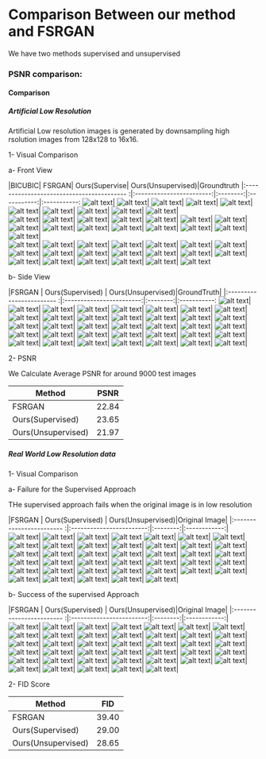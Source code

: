 # Comparison Between our method  and FSRGAN

We have two methods supervised and unsupervised

### PSNR comparison:


####  Comparison

##### Artificial Low  Resolution

Artificial Low resolution images is generated by downsampling high rsolution images from 128x128 to 16x16.

1- Visual Comparison

a- Front View

|BICUBIC| FSRGAN| Ours(Supervise| Ours(Unsupervised)|Groundtruth
|:----------------------------------------- :|:------------------------:|:--------:|:-----------:|:-----------:
![alt text](images/artificial_Low_resolution_visual_comparison/0_0001_01_input.jpg 'bicubic')|    ![alt text](images/artificial_Low_resolution_visual_comparison/0_0001_01_fsrnet.jpg 'fsrnet')|  ![alt text](images/artificial_Low_resolution_visual_comparison/0_0001_01_output.jpg 'ours')| ![alt text](images/artificial_Low_resolution_visual_comparison/unsupervised/0_0001_01_output.jpg 'uns')| ![alt text](images/artificial_Low_resolution_visual_comparison/0_0001_01_gt.jpg 'gt')|  
![alt text](images/artificial_Low_resolution_visual_comparison/0_0001_02_input.jpg 'bicubic')|    ![alt text](images/artificial_Low_resolution_visual_comparison/0_0001_02_fsrnet.jpg 'fsrnet')|  ![alt text](images/artificial_Low_resolution_visual_comparison/0_0001_02_output.jpg 'ours')| ![alt text](images/artificial_Low_resolution_visual_comparison/unsupervised/0_0001_02_output.jpg 'uns')|  ![alt text](images/artificial_Low_resolution_visual_comparison/0_0001_02_gt.jpg 'gt')|  
![alt text](images/artificial_Low_resolution_visual_comparison/0_0001_03_input.jpg 'bicubic')|    ![alt text](images/artificial_Low_resolution_visual_comparison/0_0001_03_fsrnet.jpg 'fsrnet')|  ![alt text](images/artificial_Low_resolution_visual_comparison/0_0001_03_output.jpg 'ours')| ![alt text](images/artificial_Low_resolution_visual_comparison/unsupervised/0_0001_03_output.jpg 'uns')|  ![alt text](images/artificial_Low_resolution_visual_comparison/0_0001_03_gt.jpg 'gt')|
![alt text](images/artificial_Low_resolution_visual_comparison/0_000001_input.jpg 'bicubic')|    ![alt text](images/artificial_Low_resolution_visual_comparison/0_000001_fsrnet.png 'fsrnet')|  ![alt text](images/artificial_Low_resolution_visual_comparison/0_000001_output.jpg 'ours')| ![alt text](images/artificial_Low_resolution_visual_comparison/unsupervised/0_000001_output.jpg 'uns')|  ![alt text](images/artificial_Low_resolution_visual_comparison/0_000001_gt.png 'gt')|
![alt text](images/artificial_Low_resolution_visual_comparison/0_0002_01_input.jpg 'bicubic')|    ![alt text](images/artificial_Low_resolution_visual_comparison/0_0002_01_fsrnet.jpg 'fsrnet')|  ![alt text](images/artificial_Low_resolution_visual_comparison/0_0002_01_output.jpg 'ours')| ![alt text](images/artificial_Low_resolution_visual_comparison/unsupervised/0_0002_01_output.jpg 'uns')| ![alt text](images/artificial_Low_resolution_visual_comparison/0_0002_01_gt.jpg 'gt')|  
![alt text](images/artificial_Low_resolution_visual_comparison/0_0002_02_input.jpg 'bicubic')|    ![alt text](images/artificial_Low_resolution_visual_comparison/0_0002_02_fsrnet.jpg 'fsrnet')|  ![alt text](images/artificial_Low_resolution_visual_comparison/0_0002_02_output.jpg 'ours')| ![alt text](images/artificial_Low_resolution_visual_comparison/unsupervised/0_0002_02_output.jpg 'uns')|  ![alt text](images/artificial_Low_resolution_visual_comparison/0_0002_02_gt.jpg 'gt')|
![alt text](images/artificial_Low_resolution_visual_comparison/0_0003_02_input.jpg 'bicubic')|    ![alt text](images/artificial_Low_resolution_visual_comparison/0_0003_02_fsrnet.jpg 'fsrnet')|  ![alt text](images/artificial_Low_resolution_visual_comparison/0_0003_02_output.jpg 'ours')| ![alt text](images/artificial_Low_resolution_visual_comparison/unsupervised/0_0003_02_output.jpg 'uns')|   ![alt text](images/artificial_Low_resolution_visual_comparison/0_0003_02_gt.jpg 'gt')|
![alt text](images/artificial_Low_resolution_visual_comparison/0_0004_10_input.jpg 'bicubic')|    ![alt text](images/artificial_Low_resolution_visual_comparison/0_0004_10_fsrnet.jpg 'fsrnet')|  ![alt text](images/artificial_Low_resolution_visual_comparison/0_0004_10_output.jpg 'ours')| ![alt text](images/artificial_Low_resolution_visual_comparison/unsupervised/0_0004_10_output.jpg 'uns')|  ![alt text](images/artificial_Low_resolution_visual_comparison/0_0004_10_gt.jpg 'gt')| 
![alt text](images/artificial_Low_resolution_visual_comparison/0_0005_06_input.jpg 'bicubic')|    ![alt text](images/artificial_Low_resolution_visual_comparison/0_0005_06_fsrnet.jpg 'fsrnet')|  ![alt text](images/artificial_Low_resolution_visual_comparison/0_0005_06_output.jpg 'ours')| ![alt text](images/artificial_Low_resolution_visual_comparison/unsupervised/0_0005_06_output.jpg 'uns')|  ![alt text](images/artificial_Low_resolution_visual_comparison/0_0005_06_gt.jpg 'gt')

b- Side View

|FSRGAN                                                                               | Ours(Supervised)     |  Ours(Unsupervised)|GroundTruth|
|:------------------------                                                            :|:------------------------:|:--------:|:-----------:
![alt text](images/artificial_sideview/fsrnet/0_image32714.jpg 'fsrgan')|    ![alt text](images/artificial_sideview/0_image32714_output.jpg 'super')|  ![alt text](images/artificial_sideview/unsupervised/0_image32714_output.jpg 'unsup')| ![alt text](images/artificial_sideview/0_image32714.jpg 'gt')| 
![alt text](images/artificial_sideview/fsrnet/0_image43394.jpg 'fsrgan')|    ![alt text](images/artificial_sideview/0_image43394_output.jpg 'super')|  ![alt text](images/artificial_sideview/unsupervised/0_image43394_output.jpg 'unsup')| ![alt text](images/artificial_sideview/0_image43394.jpg 'gt')| 
![alt text](images/artificial_sideview/fsrnet/0_image41743.jpg 'fsrgan')|    ![alt text](images/artificial_sideview/0_image41743_output.jpg 'super')|  ![alt text](images/artificial_sideview/unsupervised/0_image41743_output.jpg 'unsup')| ![alt text](images/artificial_sideview/0_image41743.jpg 'gt')| 
![alt text](images/artificial_sideview/fsrnet/0_image43555.jpg 'fsrgan')|    ![alt text](images/artificial_sideview/0_image43555_output.jpg 'super')|  ![alt text](images/artificial_sideview/unsupervised/0_image43555_output.jpg 'unsup')| ![alt text](images/artificial_sideview/0_image43555.jpg 'gt')| 
![alt text](images/artificial_sideview/fsrnet/0_image53039.jpg 'fsrgan')|    ![alt text](images/artificial_sideview/0_image53039_output.jpg 'super')|  ![alt text](images/artificial_sideview/unsupervised/0_image53039_output.jpg 'unsup')| ![alt text](images/artificial_sideview/0_image53039.jpg 'gt')| 
![alt text](images/artificial_sideview/fsrnet/0_image53812.jpg 'fsrgan')|    ![alt text](images/artificial_sideview/0_image53812_output.jpg 'super')|  ![alt text](images/artificial_sideview/unsupervised/0_image53812_output.jpg 'unsup')| ![alt text](images/artificial_sideview/0_image53812.jpg 'gt')| 
![alt text](images/artificial_sideview/fsrnet/0_image58018.jpg 'fsrgan')|    ![alt text](images/artificial_sideview/0_image58018_output.jpg 'super')|  ![alt text](images/artificial_sideview/unsupervised/0_image58018_output.jpg 'unsup')| ![alt text](images/artificial_sideview/0_image58018.jpg 'gt')| 
![alt text](images/artificial_sideview/fsrnet/0_image60272.jpg 'fsrgan')|    ![alt text](images/artificial_sideview/0_image60272_output.jpg 'super')|  ![alt text](images/artificial_sideview/unsupervised/0_image60272_output.jpg 'unsup')| ![alt text](images/artificial_sideview/0_image60272.jpg 'gt')| 
![alt text](images/artificial_sideview/fsrnet/0_image68246.jpg 'fsrgan')|    ![alt text](images/artificial_sideview/0_image68246_output.jpg 'super')|  ![alt text](images/artificial_sideview/unsupervised/0_image68246_output.jpg 'unsup')| ![alt text](images/artificial_sideview/0_image68246.jpg 'gt')| 


2- PSNR

We Calculate Average PSNR for around 9000 test images

|  Method | PSNR                 |
|---      |---                   |
|  FSRGAN |  22.84  |  
|  Ours(Supervised)  |  23.65  |  
|  Ours(Unsupervised)   |  21.97    | 



##### Real World Low Resolution data

1- Visual Comparison

a- Failure for the Supervised Approach

THe supervised approach fails when the original image is in low resolution 
 
|FSRGAN                                                                               | Ours(Supervised)     |  Ours(Unsupervised)|Original Image|
|:------------------------                                                            :|:------------------------:|:--------:|:------------:|
![alt text](images/real_data/failure_cases/fsrnet/0_2_Demonstration_Demonstration_Or_Protest_2_235.jpg 'fsrgan')|    ![alt text](images/real_data/failure_cases/supervised/0_2_Demonstration_Demonstration_Or_Protest_2_235.jpg 'super')|  ![alt text](images/real_data/failure_cases/unsupervised/0_2_Demonstration_Demonstration_Or_Protest_2_235.jpg 'unsup')|   ![alt text](images/real_data/failure_cases/gt1/0_2_Demonstration_Demonstration_Or_Protest_2_235.jpg 'gt')
![alt text](images/real_data/failure_cases/fsrnet/0_12_Group_Team_Organized_Group_12_Group_Team_Organized_Group_12_636.jpg 'fsrgan')|    ![alt text](images/real_data/failure_cases/supervised/0_12_Group_Team_Organized_Group_12_Group_Team_Organized_Group_12_636.jpg 'super')|  ![alt text](images/real_data/failure_cases/unsupervised/0_12_Group_Team_Organized_Group_12_Group_Team_Organized_Group_12_636.jpg 'unsup')| ![alt text](images/real_data/failure_cases/gt1/0_12_Group_Team_Organized_Group_12_Group_Team_Organized_Group_12_636.jpg 'gt')| 
![alt text](images/real_data/failure_cases/fsrnet/1_0_Parade_marchingband_1_291.jpg 'fsrgan')|    ![alt text](images/real_data/failure_cases/supervised/1_0_Parade_marchingband_1_291.jpg 'super')|  ![alt text](images/real_data/failure_cases/unsupervised/1_0_Parade_marchingband_1_291.jpg 'unsup')| ![alt text](images/real_data/failure_cases/gt1/1_0_Parade_marchingband_1_291.jpg 'gt')| 
![alt text](images/real_data/failure_cases/fsrnet/1_0_Parade_Parade_0_373.jpg 'fsrgan')|    ![alt text](images/real_data/failure_cases/supervised/1_0_Parade_Parade_0_373.jpg 'super')|  ![alt text](images/real_data/failure_cases/unsupervised/1_0_Parade_Parade_0_373.jpg 'unsup')|  ![alt text](images/real_data/failure_cases/gt1/1_0_Parade_Parade_0_373.jpg 'gt')|
![alt text](images/real_data/failure_cases/fsrnet/3_0_Parade_marchingband_1_259.jpg 'fsrgan')|    ![alt text](images/real_data/failure_cases/supervised/3_0_Parade_marchingband_1_259.jpg 'super')|  ![alt text](images/real_data/failure_cases/unsupervised/3_0_Parade_marchingband_1_259.jpg 'unsup')| ![alt text](images/real_data/failure_cases/gt1/3_0_Parade_marchingband_1_259.jpg 'gt')| 
![alt text](images/real_data/failure_cases/fsrnet/1_23_Shoppers_Shoppers_23_30.jpg 'fsrgan')|    ![alt text](images/real_data/failure_cases/supervised/1_23_Shoppers_Shoppers_23_30.jpg 'super')|  ![alt text](images/real_data/failure_cases/unsupervised/1_23_Shoppers_Shoppers_23_30.jpg 'unsup')| ![alt text](images/real_data/failure_cases/gt1/1_23_Shoppers_Shoppers_23_30.jpg 'gt')|
![alt text](images/real_data/failure_cases/fsrnet/2_0_Parade_marchingband_1_161.jpg 'fsrgan')|    ![alt text](images/real_data/failure_cases/supervised/2_0_Parade_marchingband_1_161.jpg 'super')|  ![alt text](images/real_data/failure_cases/unsupervised/2_0_Parade_marchingband_1_161.jpg 'unsup')|   ![alt text](images/real_data/failure_cases/gt1/2_0_Parade_marchingband_1_161.jpg 'gt')| 
![alt text](images/real_data/failure_cases/fsrnet/2_12_Group_Large_Group_12_Group_Large_Group_12_211.jpg 'fsrgan')|    ![alt text](images/real_data/failure_cases/supervised/2_12_Group_Large_Group_12_Group_Large_Group_12_211.jpg 'super')|  ![alt text](images/real_data/failure_cases/unsupervised/2_12_Group_Large_Group_12_Group_Large_Group_12_211.jpg 'unsup')| ![alt text](images/real_data/failure_cases/gt1/2_12_Group_Large_Group_12_Group_Large_Group_12_211.jpg 'gt')| 
![alt text](images/real_data/failure_cases/fsrnet/3_2_Demonstration_Demonstration_Or_Protest_2_884.jpg 'fsrgan')|    ![alt text](images/real_data/failure_cases/supervised/3_2_Demonstration_Demonstration_Or_Protest_2_884.jpg 'super')|  ![alt text](images/real_data/failure_cases/unsupervised/3_2_Demonstration_Demonstration_Or_Protest_2_884.jpg 'unsup')|  ![alt text](images/real_data/failure_cases/gt1/3_2_Demonstration_Demonstration_Or_Protest_2_884.jpg 'gt')|
![alt text](images/real_data/failure_cases/fsrnet/3_17_Ceremony_Ceremony_17_5.jpg 'fsrgan')|    ![alt text](images/real_data/failure_cases/supervised/3_17_Ceremony_Ceremony_17_5.jpg 'super')|  ![alt text](images/real_data/failure_cases/unsupervised/3_17_Ceremony_Ceremony_17_5.jpg 'unsup')|  ![alt text](images/real_data/failure_cases/gt1/3_17_Ceremony_Ceremony_17_5.jpg 'gt')|


b- Success of the supervised Approach

|FSRGAN                                                                               | Ours(Supervised)     |  Ours(Unsupervised)|Original Image|
|:------------------------                                                            :|:------------------------:|:--------:|:------------:|
![alt text](images/real_data/success_cases/fsrnet/0_0_Parade_marchingband_1_184.jpg 'fsrgan')|    ![alt text](images/real_data/success_cases/supervised/0_0_Parade_marchingband_1_184.jpg 'super')|  ![alt text](images/real_data/success_cases/unsupervised/0_0_Parade_marchingband_1_184.jpg 'unsup')|   ![alt text](images/real_data/success_cases/gt1/0_0_Parade_marchingband_1_184.jpg 'gt')
![alt text](images/real_data/success_cases/fsrnet/0_0_Parade_marchingband_1_432.jpg 'fsrgan')|    ![alt text](images/real_data/success_cases/supervised/0_0_Parade_marchingband_1_432.jpg 'super')|  ![alt text](images/real_data/success_cases/unsupervised/0_0_Parade_marchingband_1_432.jpg 'unsup')| ![alt text](images/real_data/success_cases/gt1/0_0_Parade_marchingband_1_432.jpg 'gt')| 
![alt text](images/real_data/success_cases/fsrnet/0_0_Parade_marchingband_1_668.jpg 'fsrgan')|    ![alt text](images/real_data/success_cases/supervised/0_0_Parade_marchingband_1_668.jpg 'super')|  ![alt text](images/real_data/success_cases/unsupervised/0_0_Parade_marchingband_1_668.jpg 'unsup')| ![alt text](images/real_data/success_cases/gt1/0_0_Parade_marchingband_1_668.jpg 'gt')| 
![alt text](images/real_data/success_cases/fsrnet/0_0_Parade_marchingband_1_1016.jpg 'fsrgan')|    ![alt text](images/real_data/success_cases/supervised/0_0_Parade_marchingband_1_1016.jpg 'super')|  ![alt text](images/real_data/success_cases/unsupervised/0_0_Parade_marchingband_1_1016.jpg 'unsup')|  ![alt text](images/real_data/success_cases/gt1/0_0_Parade_marchingband_1_1016.jpg 'gt')|
![alt text](images/real_data/success_cases/fsrnet/0_0_Parade_marchingband_1_873.jpg 'fsrgan')|    ![alt text](images/real_data/success_cases/supervised/0_0_Parade_marchingband_1_873.jpg 'super')|  ![alt text](images/real_data/success_cases/unsupervised/0_0_Parade_marchingband_1_873.jpg 'unsup')| ![alt text](images/real_data/success_cases/gt1/0_0_Parade_marchingband_1_873.jpg 'gt')| 
![alt text](images/real_data/success_cases/fsrnet/0_2_Demonstration_Demonstration_Or_Protest_2_326.jpg 'fsrgan')|    ![alt text](images/real_data/success_cases/supervised/0_2_Demonstration_Demonstration_Or_Protest_2_326.jpg 'super')|  ![alt text](images/real_data/success_cases/unsupervised/0_2_Demonstration_Demonstration_Or_Protest_2_326.jpg 'unsup')| ![alt text](images/real_data/success_cases/gt1/0_2_Demonstration_Demonstration_Or_Protest_2_326.jpg 'gt')|
![alt text](images/real_data/success_cases/fsrnet/0_2_Demonstration_Protesters_2_522.jpg 'fsrgan')|    ![alt text](images/real_data/success_cases/supervised/0_2_Demonstration_Protesters_2_522.jpg 'super')|  ![alt text](images/real_data/success_cases/unsupervised/0_2_Demonstration_Protesters_2_522.jpg 'unsup')|   ![alt text](images/real_data/success_cases/gt1/0_2_Demonstration_Protesters_2_522.jpg 'gt')| 
![alt text](images/real_data/success_cases/fsrnet/0_9_Press_Conference_Press_Conference_9_303.jpg 'fsrgan')|    ![alt text](images/real_data/success_cases/supervised/0_9_Press_Conference_Press_Conference_9_303.jpg 'super')|  ![alt text](images/real_data/success_cases/unsupervised/0_9_Press_Conference_Press_Conference_9_303.jpg 'unsup')| ![alt text](images/real_data/success_cases/gt1/0_9_Press_Conference_Press_Conference_9_303.jpg 'gt')| 
![alt text](images/real_data/success_cases/fsrnet/5_12_Group_Team_Organized_Group_12_Group_Team_Organized_Group_12_631.jpg 'fsrgan')|    ![alt text](images/real_data/success_cases/supervised/5_12_Group_Team_Organized_Group_12_Group_Team_Organized_Group_12_631.jpg 'super')|  ![alt text](images/real_data/success_cases/unsupervised/5_12_Group_Team_Organized_Group_12_Group_Team_Organized_Group_12_631.jpg 'unsup')|  ![alt text](images/real_data/success_cases/gt1/5_12_Group_Team_Organized_Group_12_Group_Team_Organized_Group_12_631.jpg 'gt')|
![alt text](images/real_data/success_cases/fsrnet/5_35_Basketball_Basketball_35_532.jpg 'fsrgan')|    ![alt text](images/real_data/success_cases/supervised/5_35_Basketball_Basketball_35_532.jpg 'super')|  ![alt text](images/real_data/success_cases/unsupervised/5_35_Basketball_Basketball_35_532.jpg 'unsup')|  ![alt text](images/real_data/success_cases/gt1/5_35_Basketball_Basketball_35_532.jpg 'gt')|



2- FID Score


|  Method | FID                 |
|---      |---                   |
|  FSRGAN |  39.40  |  
|  Ours(Supervised)  |  29.00  |  
|  Ours(Unsupervised)   |  28.65    | 

